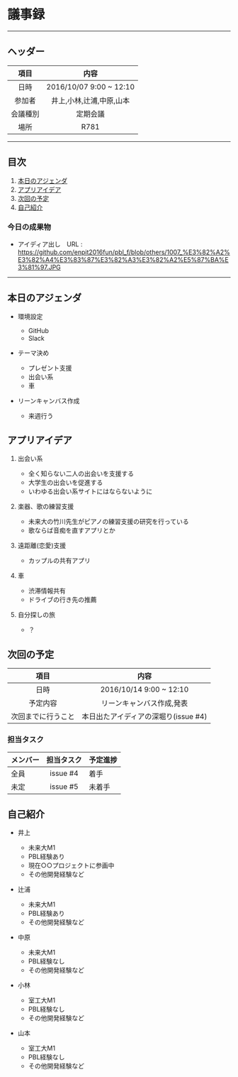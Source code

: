 # 議事録
---
## ヘッダー
|項目|内容|
|:--:|:--:|
| 日時 | 2016/10/07  9:00 ~ 12:10|
| 参加者 | 井上,小林,辻浦,中原,山本 |
| 会議種別 | 定期会議 |
| 場所 | R781 |

---
## 目次
1. [本日のアジェンダ](#anchar1)
2. [アプリアイデア](#anchar2)
3. [次回の予定](#anchar3)
4. [自己紹介](#anchar4)

### 今日の成果物 
- アイディア出し　URL : https://github.com/enpit2016fun/pbl_f/blob/others/1007_%E3%82%A2%E3%82%A4%E3%83%87%E3%82%A3%E3%82%A2%E5%87%BA%E3%81%97.JPG

---

## <div id="anchar1"/>本日のアジェンダ
- 環境設定
	- GitHub
	- Slack
- テーマ決め
	- プレゼント支援
	- 出会い系
	- 車

- リーンキャンバス作成
	- 来週行う



## <div id="anchar2"/>アプリアイデア
1. 出会い系
	- 全く知らない二人の出会いを支援する
	- 大学生の出会いを促進する
	- いわゆる出会い系サイトにはならないように
	 
2. 楽器、歌の練習支援
	- 未来大の竹川先生がピアノの練習支援の研究を行っている
	- 歌ならば音痴を直すアプリとか
	
3. 遠距離(恋愛)支援
	- カップルの共有アプリ

4. 車
	- 渋滞情報共有
	- ドライブの行き先の推薦

5. 自分探しの旅
	- ？


## <div id="anchar3"/>次回の予定
|項目|内容|
|:--:|:--:|
| 日時 | 2016/10/14  9:00 ~ 12:10|
| 予定内容 | リーンキャンバス作成,発表 |
| 次回までに行うこと | 本日出たアイディアの深堀り(issue #4) |

### 担当タスク
| メンバー | 担当タスク | 予定進捗 |
| :-- | :--: | :-- |
| 全員 | issue #4 | 着手 |
| 未定 | issue #5 | 未着手 |

## <div id="anchar4"/>自己紹介
- 井上
	- 未来大M1
	- PBL経験あり
	- 現在○○プロジェクトに参画中
	- その他開発経験など
- 辻浦
	- 未来大M1
	- PBL経験あり 
	- その他開発経験など
- 中原
	- 未来大M1
	- PBL経験なし
	- その他開発経験など

- 小林
	- 室工大M1
	- PBL経験なし
	- その他開発経験など

- 山本
	- 室工大M1
	- PBL経験なし
	- その他開発経験など
